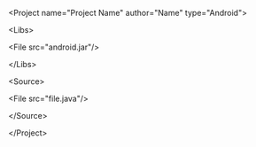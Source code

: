 <?xml version="1.0" encoding="utf-8"?>


&lt;Project name="Project Name" author="Name" type="Android"&gt;




&lt;Libs&gt;




&lt;File src="android.jar"/&gt;




&lt;/Libs&gt;




&lt;Source&gt;




&lt;File src="file.java"/&gt;




&lt;/Source&gt;




&lt;/Project&gt;

